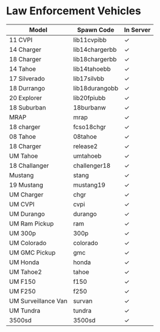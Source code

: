 # Law Enforcement Vehicles

| Model | Spawn Code | In Server |
| ---- | ----------- | --- |
| 11 CVPI | lib11cvpibb | ✓ |
| 14 Charger | lib14chargerbb | ✓ |
| 18 Charger | lib18chargerbb | ✓ |
| 14 Tahoe | lib14tahoebb | ✓ |
| 17 Silverado | lib17silvbb | ✓ |
| 18 Durrango | lib18durangobb | ✓ |
| 20 Explorer | lib20fpiubb | ✓ |
| 18 Suburban | 18burbanw | ✓ |
| MRAP | mrap | ✓ | SWAT |
| 18 charger | fcso18chgr | ✓ |
| 08 Tahoe | 08tahoe | ✓ |
| 18 Charger | release2 | ✓ | 
| UM Tahoe | umtahoeb | ✓ | 
| 18 Challanger | challenger18 | ✓ | 
| Mustang | stang | ✓ | 
| 19 Mustang | mustang19 | ✓ | 
| UM Charger | chgr | ✓ | 
| UM CVPI | cvpi | ✓ | 
| UM Durango | durango | ✓ | 
| UM Ram Pickup | ram | ✓ | 
| UM 300p | 300p | ✓ | 
| UM Colorado | colorado | ✓ | 
| UM GMC Pickup | gmc | ✓ | 
| UM Honda | honda | ✓ | 
| UM Tahoe2 | tahoe | ✓ | 
| UM F150 | f150 | ✓ | 
| UM F250 | f250 | ✓ | 
| UM Surveillance Van | survan | ✓ | 
| UM Tundra | tundra | ✓ | 
| 3500sd | 3500sd| ✓ | 
